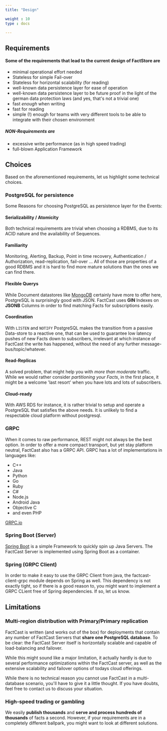 ```yaml
---
title: "Design"

weight : 10
type : docs

---
```


## Requirements

#### Some of the requirements that lead to the current design of FactStore are

* minimal operational effort needed
* Stateless for simple Fail-over
* Stateless for horizontal scalability (for reading)
* well-known data persistence layer for ease of operation
* well-known data persistence layer to be future proof in the light of the german data protection laws (and yes, that's not a trivial one)
* fast *enough* when writing
* fast for reading
* simple (!) enough for teams with very different tools to be able to integrate with their chosen environment

##### NON-Requirements are

* excessive write performance (as in high speed trading)
* full-blown Application Framework

## Choices

Based on the aforementioned requirements, let us highlight some technical choices.

### PostgreSQL for persistence

Some Reasons for choosing PostgreSQL as persistence layer for the Events:

#### Serializability / Atomicity

Both technical requirements are trivial when choosing a RDBMS, due to its ACID nature and the availability of Sequences.

#### Familiarity

Monitoring, Alerting, Backup, Point in time recovery, Authentication / Authorization, read-replication, fail-over ... All of those are properties of a good RDBMS and it is hard to find more mature solutions than the ones we can find there.

#### Flexible Querys

While Document datastores like [MongoDB](https://mongodb.com) certainly have more to offer here, PostgreSQL is surprisingly good with JSON. FactCast uses **GIN** Indexes on **JSONB** Columns in order to find matching Facts for subscriptions easily.

#### Coordination

With ```LISTEN``` and ```NOTIFY``` PostgreSQL makes the transition from a passive Data-store to a reactive one, that can be used to guarantee low latency pushes of new Facts down to subscribers, irrelevant at which instance of FactCast the write has happened, without the need of any further message-bus/topic/whatever.

#### Read-Replicas

A solved problem, that might help you with *more than moderate* traffic. While we would rather consider *partitioning your Facts*, in the first place, it might be a welcome 'last resort' when you have lots and lots of subscribers.

#### Cloud-ready

With AWS RDS for instance, it is rather trivial to setup and operate a PostgreSQL that satisfies the above needs. It is unlikely to find a respectable cloud platform without postgresql.

### GRPC

When it comes to raw performance, REST might not always be the best option. In order to offer a more compact transport, but yet stay platform neutral, FactCast also has a GRPC API.
GRPC has a lot of implementations in languages like:

* C++
* Java
* Python
* Go
* Ruby
* C#
* Node.js
* Android Java
* Objective C
* and even PHP

[GRPC.io](http://www.grpc.io/)

### Spring Boot (Server)

[Spring Boot](https://projects.spring.io/spring-boot/) is a simple Framework to quickly spin up Java Servers. The FactCast Server is implemented using Spring Boot as a container.

### Spring (GRPC Client)

In order to make it easy to use the GRPC Client from java, the factcast-client-grpc module depends on Spring as well. This dependency is not exactly tight, so if there is a good reason to, you might want to implement a GRPC CLient free of Spring dependencies. If so, let us know.

## Limitations

### Multi-region distribution with Primary/Primary replication

FactCast is written (and works out of the box) for deployments that contain any number of FactCast Servers that <b>share
one PostgreSQL database</b>. To be clear: the FactCast Server itself is horizontally scalable and capable of load-balancing and failover.

While this might sound like a major limitation, it actually hardly is due to several performance
optimizations within the FactCast server, as well as the extensive scalability and failover options of todays cloud
offerings.

While there is no technical reason you cannot use FactCast in a multi-database scenario, you'll have to give it a little thought.
If you have doubts, feel free to contact us to discuss your situation.

### High-speed trading or gambling

We easily **publish thousands** and **serve and process hundreds of thousands** of facts a second. However, if your requirements are in a
completely different ballpark, you might want to look at different solutions.




